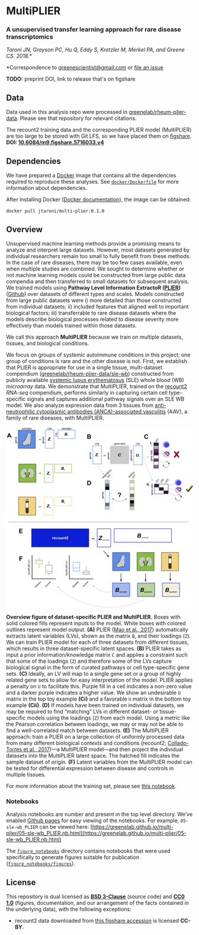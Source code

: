 # MultiPLIER

### A unsupervised transfer learning approach for rare disease transcriptomics

**Taroni JN, Grayson PC, Hu Q, Eddy S, Kretzler M, Merkel PA, and Greene CS*. 2018.**

*Correspondence to [greenescientist@gmail.com](mailto:greenescientist@gmail.com) or [file an issue](https://github.com/greenelab/multi-plier/issues)

**TODO:** preprint DOI, link to release that's on figshare

## Data

Data used in this analysis repo were processed in [greenelab/rheum-plier-data](https://github.com/greenelab/). 
Please see that repository for relevant citations.

The recount2 training data and the corresponding PLIER model (MultiPLIER) are too large to be stored with Git LFS, so we have placed them on [figshare](https://figshare.com/). **DOI: [10.6084/m9.figshare.5716033.v4](https://doi.org/10.6084/m9.figshare.5716033.v4)**

## Dependencies

We have prepared a [Docker](https://www.docker.com) image that contains all the dependencies required to reproduce these analyses. See [`docker/Dockerfile`](https://github.com/greenelab/multi-plier/blob/eb30c25e236ae8590d275f9d351f804bd922ca0a/docker/Dockerfile) for more information about dependencies. 

After installing Docker ([Docker documentation](https://docs.docker.com)), the image can be obtained:

```
docker pull jtaroni/multi-plier:0.1.0
```

## Overview

Unsupervised machine learning methods provide a promising means to analyze and interpret large datasets. 
However, most datasets generated by individual researchers remain too small to fully benefit from these methods. 
In the case of rare diseases, there may be too few cases available, even when multiple studies are combined. 
We sought to determine whether or not machine learning models could be constructed from large public data compendia and then transferred to small datasets for subsequent analysis. 
We trained models using **Pathway Level Information ExtractoR ([PLIER](https://doi.org/10.1101/116061))** ([Github](https://github.com/wgmao/PLIER)) over datasets of different types and scales. 
Models constructed from large public datasets were 
i) more detailed than those constructed from individual datasets; 
ii) included features that aligned well to important biological factors; 
iii) transferrable to rare disease datasets where the models describe biological processes related to disease severity more effectively than models trained within those datasets. 

We call this approach **MultiPLIER** because we train on multiple datasets, tissues, and biological conditions.

We focus on groups of systemic autoimmune conditions in this project; one group of conditions is rare and the other disease is not. 
First, we establish that PLIER is appropriate for use in a single tissue, multi-dataset compendium ([greenelab/rheum-plier-data/sle-wb](https://github.com/greenelab/rheum-plier-data/tree/master/sle-wb)) constructed from publicly available [systemic lupus erythematosus](https://ghr.nlm.nih.gov/condition/systemic-lupus-erythematosus) (SLE) whole blood (WB) _microarray_ data. 
We demonstrate that MultiPLIER, trained on the [recount2](https://jhubiostatistics.shinyapps.io/recount/) _RNA-seq_ compendium, performs similarly in capturing certain cell type-specific signals and captures additional pathway signals over an SLE WB model.
We also analyze expression data from 3 tissues from [anti-neutrophilic cytoplasmic antibodies (ANCA)-associated vasculitis](https://rarediseases.info.nih.gov/diseases/13011/anca-associated-vasculitis) (AAV), a family of rare diseases, with MultiPLIER.

![](https://github.com/greenelab/multi-plier/blob/master/diagrams/overview_figure.png)

**Overview figure of dataset-specific PLIER and MultiPLIER.** Boxes with solid colored fills represent inputs to the model. White boxes with colored outlines represent model output. 
**(A)** PLIER ([Mao et al., 2017](https://doi.org/10.1101/116061)) automatically extracts latent variables (LVs), shown as the matrix `B`, and their loadings (`Z`). 
We can train PLIER model for each of three datasets from different tissues, which results in three dataset-specific latent spaces. 
**(B)** PLIER takes as input a prior information/knowledge matrix `C` and applies a constraint such that some of the loadings (`Z`) and therefore some of the LVs capture biological signal in the form of curated pathways or cell type-specific gene sets. 
**(C)** Ideally, an LV will map to a single gene set or a group of highly related gene sets to allow for easy interpretation of the model. 
PLIER applies a penalty on `U` to facilitate this. 
Purple fill in a cell indicates a non-zero value and a darker purple indicates a higher value. 
We show an undesirable `U` matrix in the top toy example **(Ci)** and a favorable `U` matrix in the bottom toy example **(Cii)**. **(D)** 
If models have been trained on individual datasets, we may be required to find “matching” LVs in different dataset- or tissue-specific models using the loadings (`Z`) from each model. 
Using a metric like the Pearson correlation between loadings, we may or may not be able to find a well-correlated match between datasets. 
**(E)** The MultiPLIER approach: train a PLIER on a large collection of uniformly processed data from many different biological contexts and conditions (recount2; [Collado-Torres et al., 2017](https://http//doi.org/10.1038/nbt.3838))—a MultiPLIER model—and then project the individual datasets into the MultiPLIER latent space. 
The hatched fill indicates the sample dataset of origin. 
**(F)** Latent variables from the MultiPLIER model can be tested for differential expression between disease and controls in multiple tissues.

For more information about the training set, please see [this notebook](https://greenelab.github.io/multi-plier/26-describe_recount2.nb.html).

### Notebooks

Analysis notebooks are number and present in the top level directory.
We've enabled [Github pages](https://pages.github.com/) for easy viewing of the notebooks. 
For example, `05-sle-wb_PLIER` can be viewed here: [https://greenelab.github.io/multi-plier/05-sle-wb_PLIER.nb.html](https://greenelab.github.io/multi-plier/05-sle-wb_PLIER.nb.html)

The [`figure_notebooks`](https://github.com/greenelab/multi-plier/tree/master/figure_notebooks) directory contains notebooks that were used specifically to generate figures suitable for publication ([`figure_notebooks/figures`](https://github.com/greenelab/multi-plier/tree/master/figure_notebooks/figures)).

## License 

This repository is dual licensed as **[BSD 3-Clause](https://github.com/greenelab/multi-plier/blob/master/LICENSE_BSD-3.md)** (source code) and **[CC0 1.0](https://github.com/greenelab/multi-plier/blob/master/LICENSE_CC0.md)** (figures, documentation, and our arrangement of the facts contained in the underlying data), with the following exceptions:

* recount2 data downloaded from [this figshare accession](https://doi.org/10.6084/m9.figshare.5716033.v4) is licensed **CC-BY**.

